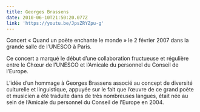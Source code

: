 ```yaml
---
title: Georges Brassens
date: 2010-06-10T21:50:20.077Z
link: 'https://youtu.be/JpsZRYZpu-g'
---
```

Concert « Quand un poète enchante le monde » le 2 février 2007 dans la grande salle de l’UNESCO à Paris.

Ce concert a marqué le début d’une collaboration fructueuse et régulière entre le Chœur de l’UNESCO et l’Amicale du personnel du Conseil de l’Europe.

L’idée d’un hommage à Georges Brassens associé au concept de diversité culturelle et linguistique, appuyée sur le fait que l’œuvre de ce grand poète et musicien a été traduite dans de très nombreuses langues, était née au sein de l’Amicale du personnel du Conseil de l’Europe en 2004.
